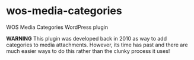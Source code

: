 # wos-media-categories
WOS Media Categories WordPress plugin

**WARNING** This plugin was developed back in 2010 as way to add categories to media attachments. However, its time has past and there are much easier ways to do this rather than the clunky process it uses!

